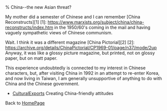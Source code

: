 % China--the new Asian threat?

My mother did a semester of Chinese and 
I can remember
[China Reconstructs][1]
[1]: https://www.marxists.org/subject/china/china-reconstructs/index.htm
in the 1950/60's coming in the mail and 
having vaguely sympathetic views of 
Chinese communism.

Wait. I think it was a different magazine
[China Pictorial][2]
[2]: https://archive.org/details/ChinaPictorial/CP1969-01/page/n37/mode/2up
Anyway, it was like a glossy picture magazine,
but printed, not on glossy paper, but
on matt paper.

This experience undoubtedly is connected 
to my interest in Chinese characters, 
but, after visiting China in 1992 in an 
attempt to re-enter Korea, and now living 
in Taiwan, I am generally unsupportive 
of anything to do with China and the 
Chinese government.

* [CulturalExports](CulturalExports.html) Creating China-friendly attitudes

Back to [HomePage](HomePage.html)

